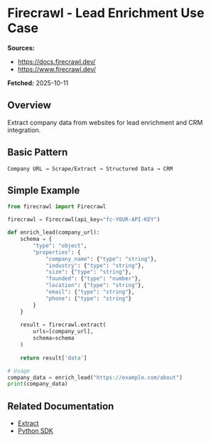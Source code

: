 # Firecrawl - Lead Enrichment Use Case

**Sources:**
- https://docs.firecrawl.dev/
- https://www.firecrawl.dev/

**Fetched:** 2025-10-11

## Overview

Extract company data from websites for lead enrichment and CRM integration.

## Basic Pattern

```
Company URL → Scrape/Extract → Structured Data → CRM
```

## Simple Example

```python
from firecrawl import Firecrawl

firecrawl = Firecrawl(api_key="fc-YOUR-API-KEY")

def enrich_lead(company_url):
    schema = {
        "type": "object",
        "properties": {
            "company_name": {"type": "string"},
            "industry": {"type": "string"},
            "size": {"type": "string"},
            "founded": {"type": "number"},
            "location": {"type": "string"},
            "email": {"type": "string"},
            "phone": {"type": "string"}
        }
    }
    
    result = firecrawl.extract(
        urls=[company_url],
        schema=schema
    )
    
    return result['data']

# Usage
company_data = enrich_lead("https://example.com/about")
print(company_data)
```

## Related Documentation

- [Extract](./08-extract.md)
- [Python SDK](./15-python-sdk.md)
